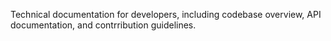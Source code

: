 Technical documentation for developers, including codebase overview, API documentation, and contrribution guidelines.